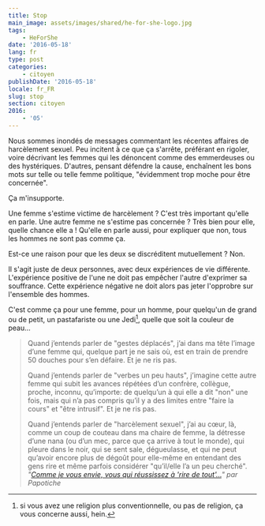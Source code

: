 ```yaml
---
title: Stop
main_image: assets/images/shared/he-for-she-logo.jpg
tags:
    - HeForShe
date: '2016-05-18'
lang: fr
type: post
categories:
    - citoyen
publishDate: '2016-05-18'
locale: fr_FR
slug: stop
section: citoyen
2016:
    - '05'
---
```


Nous sommes inondés de messages commentant les récentes affaires de harcèlement sexuel. Peu incitent à ce que ça s'arrête, préférant en rigoler, voire décrivant les femmes qui les dénoncent comme des emmerdeuses ou des hystériques. D'autres, pensant défendre la cause, enchaînent les bons mots sur telle ou telle femme politique, "évidemment trop moche pour être concernée".

Ça m'insupporte.

<!--more-->

Une femme s'estime victime de harcèlement ? C'est très important qu'elle en parle. Une autre femme ne s'estime pas concernée ? Très bien pour elle, quelle chance elle a ! Qu'elle en parle aussi, pour expliquer que non, tous les hommes ne sont pas comme ça.

Est-ce une raison pour que les deux se discréditent mutuellement ? Non.

Il s'agit juste de deux personnes, avec deux expériences de vie différente. L'expérience positive de l'une ne doit pas empêcher l'autre d'exprimer sa souffrance. Cette expérience négative ne doit alors pas jeter l'opprobre sur l'ensemble des hommes.

C'est comme ça pour une femme, pour un homme, pour quelqu'un de grand ou de petit, un pastafariste ou une Jedi[^1], quelle que soit la couleur de peau…

[^1]: si vous avez une religion plus conventionnelle, ou pas de religion, ça vous concerne aussi, hein.

> Quand j’entends parler de "gestes déplacés", j’ai dans ma tête l’image d’une femme qui, quelque part je ne sais où, est en train de prendre 50 douches pour s’en défaire. Et je ne ris pas.  
>
> Quand j’entends parler de "verbes un peu hauts", j’imagine cette autre femme qui subit les avances répétées d’un confrère, collègue, proche, inconnu, qu’importe: de quelqu’un à qui elle a dit "non" une fois, mais qui n’a pas compris qu’il y a des limites entre "faire la cours" et "être intrusif". Et je ne ris pas.  
>
> Quand j’entends parler de "harcèlement sexuel", j’ai au cœur, là, comme un coup de couteau dans ma chaire de femme, la détresse d’une nana (ou d’un mec, parce que ça arrive à tout le monde), qui pleure dans le noir, qui se sent sale, dégueulasse, et qui ne peut qu’avoir encore plus de dégoût pour elle-même en entendant des gens rire et même parfois considérer "qu’il/elle l’a un peu cherché".  
> <cite>"[Comme je vous envie, vous qui réussissez à 'rire de tout'…](http://www.papotiche.fr/harcelement-sexuel/)" par Papotiche</cite>
